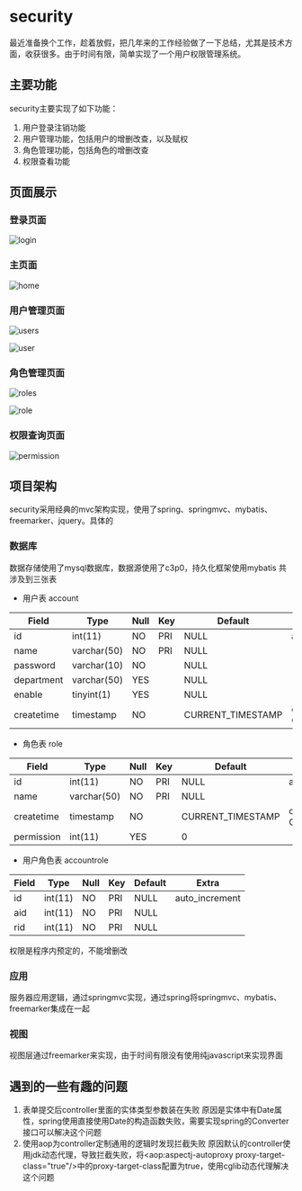 # security
最近准备换个工作，趁着放假，把几年来的工作经验做了一下总结，尤其是技术方面，收获很多。由于时间有限，简单实现了一个用户权限管理系统。
## 主要功能
security主要实现了如下功能：
1. 用户登录注销功能
2. 用户管理功能，包括用户的增删改查，以及赋权
3. 角色管理功能，包括角色的增删改查
4. 权限查看功能
## 页面展示
### 登录页面
![login](https://github.com/StarTrekKirk/security/blob/master/login.png)
### 主页面
![home](https://github.com/StarTrekKirk/security/blob/master/home.png)
### 用户管理页面
![users](https://github.com/StarTrekKirk/security/blob/master/users.png)

![user](https://github.com/StarTrekKirk/security/blob/master/user.png)
### 角色管理页面
![roles](https://github.com/StarTrekKirk/security/blob/master/roles.png)

![role](https://github.com/StarTrekKirk/security/blob/master/role.png)
### 权限查询页面
![permission](https://github.com/StarTrekKirk/security/blob/master/permission.png)

## 项目架构
security采用经典的mvc架构实现，使用了spring、springmvc、mybatis、freemarker、jquery。具体的
### 数据库
数据存储使用了mysql数据库，数据源使用了c3p0，持久化框架使用mybatis
共涉及到三张表
* 用户表 account

| Field      | Type        | Null | Key | Default           | Extra                       |  
|------------|-------------|------|-----|-------------------|-----------------------------|  
| id         | int(11)     | NO   | PRI | NULL              | auto_increment              |  
| name       | varchar(50) | NO   | PRI | NULL              |                             |  
| password   | varchar(10) | NO   |     | NULL              |                             |  
| department | varchar(50) | YES  |     | NULL              |                             |  
| enable     | tinyint(1)  | YES  |     | NULL              |                             |  
| createtime | timestamp   | NO   |     | CURRENT_TIMESTAMP | on update CURRENT_TIMESTAMP |  
* 角色表 role  

| Field      | Type        | Null | Key | Default           | Extra                       |  
|------------|-------------|------|-----|-------------------|-----------------------------|  
| id         | int(11)     | NO   | PRI | NULL              | auto_increment              |  
| name       | varchar(50) | NO   | PRI | NULL              |                             |  
| createtime | timestamp   | NO   |     | CURRENT_TIMESTAMP | on update CURRENT_TIMESTAMP |  
| permission | int(11)     | YES  |     | 0                 |                             |  
* 用户角色表 accountrole  

| Field | Type    | Null | Key | Default | Extra          |  
|-------|---------|------|-----|---------|----------------|  
| id    | int(11) | NO   | PRI | NULL    | auto_increment |  
| aid   | int(11) | NO   | PRI | NULL    |                |  
| rid   | int(11) | NO   | PRI | NULL    |                | 

权限是程序内预定的，不能增删改
### 应用
服务器应用逻辑，通过springmvc实现，通过spring将springmvc、mybatis、freemarker集成在一起
### 视图
视图层通过freemarker来实现，由于时间有限没有使用纯javascript来实现界面
## 遇到的一些有趣的问题
1. 表单提交后controller里面的实体类型参数装在失败
原因是实体中有Date属性，spring使用直接使用Date的构造函数失败，需要实现spring的Converter接口可以解决这个问题
2. 使用aop为controller定制通用的逻辑时发现拦截失败
原因默认的controller使用jdk动态代理，导致拦截失败，将<aop:aspectj-autoproxy proxy-target-class="true"/>中的proxy-target-class配置为true，使用cglib动态代理解决这个问题
